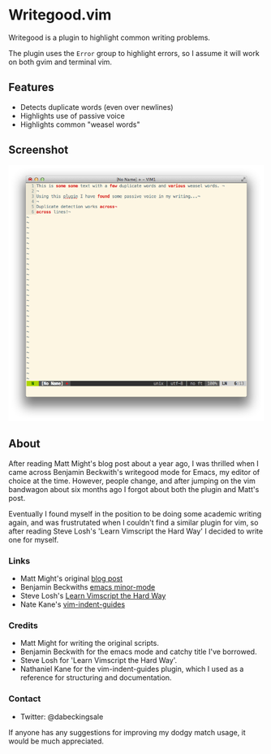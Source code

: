 # Writegood.vim

Writegood is a plugin to highlight common writing problems.

The plugin uses the `Error` group to highlight errors, so I assume it will work
on both gvim and terminal vim.

## Features
* Detects duplicate words (even over newlines)
* Highlights use of passive voice
* Highlights common "weasel words" 

## Screenshot

![Writegood mode in action](/writegood.png)

## About

After reading Matt Might's blog post about a year ago, I was thrilled when I
came across Benjamin Beckwith's writegood mode for Emacs, my editor of choice at
the time. However, people change, and after jumping on the vim bandwagon about
six months ago I forgot about both the plugin and Matt's post.

Eventually I found myself in the position to be doing some academic writing
again, and was frustrutated when I couldn't find a similar plugin for vim, so
after reading Steve Losh's 'Learn Vimscript the Hard Way' I decided to write one
for myself.

### Links
* Matt Might's original [blog post](http://matt.might.net/articles/shell-scripts-for-passive-voice-weasel-words-duplicates/)
* Benjamin Beckwiths [emacs minor-mode](https://github.com/bnbeckwith/writegood-mode)
* Steve Losh's [Learn Vimscript the Hard Way](http://learnvimscriptthehardway.stevelosh.com/)
* Nate Kane's [vim-indent-guides](https://github.com/nathanaelkane/vim-indent-guides)

### Credits
* Matt Might for writing the original scripts.
* Benjamin Beckwith for the emacs mode and catchy title I've borrowed.
* Steve Losh for 'Learn Vimscript the Hard Way'.
* Nathaniel Kane for the vim-indent-guides plugin, which I used as a
    reference for structuring and documentation.
    
### Contact  
* Twitter: @dabeckingsale

If anyone has any suggestions for improving my dodgy match usage, it would be
much appreciated.                                                             
